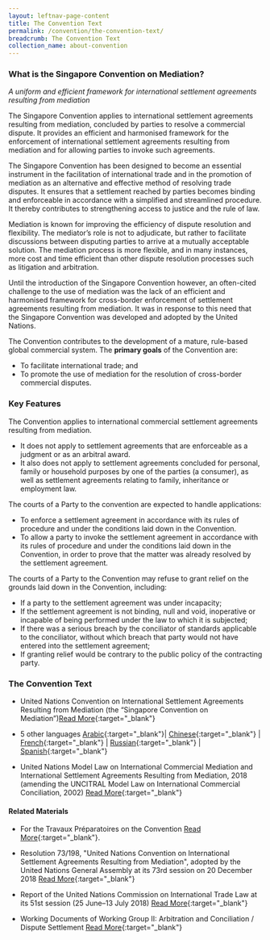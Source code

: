 ```yaml
---
layout: leftnav-page-content
title: The Convention Text
permalink: /convention/the-convention-text/
breadcrumb: The Convention Text
collection_name: about-convention
---
```

### **What is the Singapore Convention on Mediation?**

*A uniform and efficient framework for international settlement agreements resulting from mediation*

The Singapore Convention applies to international settlement agreements resulting from mediation, concluded by parties to resolve a commercial dispute. It provides an efficient and harmonised framework for the enforcement of international settlement agreements resulting from mediation and for allowing parties to invoke such agreements.

The Singapore Convention has been designed to become an essential instrument in the facilitation of international trade and in the promotion of mediation as an alternative and effective method of resolving trade disputes. It ensures that a settlement reached by parties becomes binding and enforceable in accordance with a simplified and streamlined procedure. It thereby contributes to strengthening access to justice and the rule of law.

Mediation is known for improving the efficiency of dispute resolution and flexibility. The mediator’s role is not to adjudicate, but rather to facilitate discussions between disputing parties to arrive at a mutually acceptable solution. The mediation process is more flexible, and in many instances, more cost and time efficient than other dispute resolution processes such as litigation and arbitration.

Until the introduction of the Singapore Convention however, an often-cited challenge to the use of mediation was the lack of an efficient and harmonised framework for cross-border enforcement of settlement agreements resulting from mediation. It was in response to this need that the Singapore Convention was developed and adopted by the United Nations.

The Convention contributes to the development of a mature, rule-based global commercial system. The **primary goals** of the Convention are:

* To facilitate international trade; and
* To promote the use of mediation for the resolution of cross-border commercial disputes.

### **Key Features**

The Convention applies to international commercial settlement agreements resulting from mediation. 

*	It does not apply to settlement agreements that are enforceable as a judgment or as an arbitral award.
*	It also does not apply to settlement agreements concluded for personal, family or household purposes by one of the parties (a consumer), as well as settlement agreements relating to family, inheritance or employment law.

The courts of a Party to the convention are expected to handle applications:

* To enforce a settlement agreement in accordance with its rules of procedure and under the conditions laid down in the Convention.
* To allow a party to invoke the settlement agreement in accordance with its rules of procedure
and under the conditions laid down in the Convention, in order to prove that the matter was
already resolved by the settlement agreement.

The courts of a Party to the Convention may refuse to grant relief on the grounds laid down in the Convention, including:

*	If a party to the settlement agreement was under incapacity;
*	If the settlement agreement is not binding, null and void, inoperative or incapable of being performed under the law to which it is subjected;
*	If there was a serious breach by the conciliator of standards applicable to the conciliator, without which breach that party would not have entered into the settlement agreement;
*	If granting relief would be contrary to the public policy of the contracting party.

### **The Convention Text** 
* United Nations Convention on International Settlement Agreements Resulting from Mediation (the “Singapore Convention on Mediation”)[Read More](https://uncitral.un.org/sites/uncitral.un.org/files/singapore_convention_eng.pdf){:target="_blank"}


* 5 other languages
[Arabic](https://uncitral.un.org/sites/uncitral.un.org/files/media-documents/uncitral/ar/mediation_convention_a.pdf){:target="_blank"}| [Chinese](https://uncitral.un.org/sites/uncitral.un.org/files/media-documents/uncitral/zh/mediation_convention_c.pdf){:target="_blank"} | [French](https://uncitral.un.org/sites/uncitral.un.org/files/media-documents/uncitral/fr/mediation_convention_f.pdf){:target="_blank"} | [Russian](https://uncitral.un.org/sites/uncitral.un.org/files/media-documents/uncitral/ru/mediation_convention_r.pdf){:target="_blank"} | [Spanish](https://uncitral.un.org/sites/uncitral.un.org/files/media-documents/uncitral/es/mediation_convention_s.pdf){:target="_blank"}


* United Nations Model Law on International Commercial Mediation and International Settlement Agreements Resulting from Mediation, 2018 (amending the UNCITRAL Model Law on International Commercial Conciliation, 2002) [Read More](http://www.uncitral.org/pdf/english/commissionsessions/51st-session/Annex_II.pdf){:target="_blank"}

#### **Related Materials** 
* For the Travaux Préparatoires on the Convention [Read More](https://uncitral.un.org/en/texts/mediation/conventions/international_settlement_agreements/travaux){:target="_blank"}.
* Resolution 73/198, "United Nations Convention on International Settlement Agreements Resulting from Mediation", adopted by the United Nations General Assembly at its 73rd session on 20 December 2018
[Read More](https://undocs.org/Home/Mobile?FinalSymbol=A%2FRes%2F73%2F198&Language=E&DeviceType=Mobile){:target="_blank"}

* Report of the United Nations Commission on International Trade Law at its 51st session (25 June–13 July 2018)
[Read More](https://undocs.org/Home/Mobile?FinalSymbol=A%2F73%2F17&Language=E&DeviceType=Mobile){:target="_blank"}

* Working Documents of Working Group II: Arbitration and Conciliation / Dispute Settlement
[Read More](https://uncitral.un.org/en/working_groups/2/arbitration){:target="_blank"}

